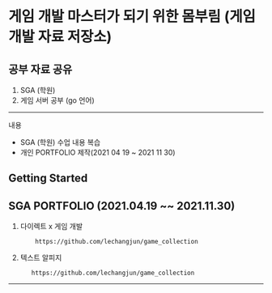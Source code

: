게임 개발 마스터가 되기 위한 몸부림 (게임 개발 자료 저장소)
==================================================

## 공부 자료 공유 
1. SGA (학원)   
2. 게임 서버 공부 (go 언어)  

-----------
내용
* SGA (학원) 수업 내용 복습
* 개인 PORTFOLIO 제작(2021 04 19 ~ 2021 11 30)

Getting Started
---------------

## SGA  PORTFOLIO (2021.04.19 ~~ 2021.11.30)

1. 다이렉트 x 게임 개발
   
           https://github.com/lechangjun/game_collection

            
2.  텍스트 알피지

           https://github.com/lechangjun/game_collection



------------------
